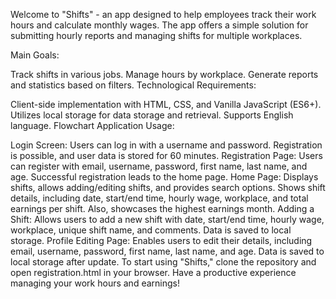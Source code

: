 Welcome to "Shifts" - an app designed to help employees track their work hours and calculate monthly wages. The app offers a simple solution for submitting hourly reports and managing shifts for multiple workplaces.

Main Goals:

Track shifts in various jobs.
Manage hours by workplace.
Generate reports and statistics based on filters.
Technological Requirements:

Client-side implementation with HTML, CSS, and Vanilla JavaScript (ES6+).
Utilizes local storage for data storage and retrieval.
Supports English language.
Flowchart Application Usage:

Login Screen: Users can log in with a username and password. Registration is possible, and user data is stored for 60 minutes.
Registration Page: Users can register with email, username, password, first name, last name, and age. Successful registration leads to the home page.
Home Page: Displays shifts, allows adding/editing shifts, and provides search options. Shows shift details, including date, start/end time, hourly wage, workplace, and total earnings per shift. Also, showcases the highest earnings month.
Adding a Shift: Allows users to add a new shift with date, start/end time, hourly wage, workplace, unique shift name, and comments. Data is saved to local storage.
Profile Editing Page: Enables users to edit their details, including email, username, password, first name, last name, and age. Data is saved to local storage after update.
To start using "Shifts," clone the repository and open registration.html in your browser. Have a productive experience managing your work hours and earnings!
